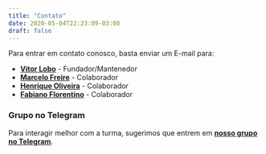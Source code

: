 ```yaml
---
title: "Contato"
date: 2020-05-04T22:23:09-03:00
draft: false
---
```


Para entrar em contato conosco, basta enviar um E-mail para:

* **[Vitor Lobo](mailto:lobocode@gmail.com)** - Fundador/Mantenedor
* **[Marcelo Freire](mailto:marcelo.freire88@gmail.com)** - Colaborador
* **[Henrique Oliveira](mailto:ioricloud@gmail.com)** - Colaborador
* **[Fabiano Florentino](mailto:fabiano.apk@gmail.com)** - Colaborador

### Grupo no Telegram

Para interagir melhor com a turma, sugerimos que entrem em **[nosso grupo no Telegram](https://t.me/joinchat/ClM0VBp3EC8o6OgET7LI9Q)**.
